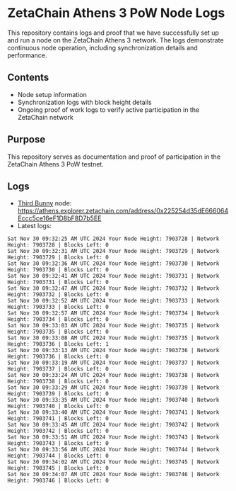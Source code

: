 # ZetaChain Athens 3 PoW Node Logs
This repository contains logs and proof that we have successfully set up and run a node on the ZetaChain Athens 3 network. The logs demonstrate continuous node operation, including synchronization details and performance.

## Contents
- Node setup information
- Synchronization logs with block height details
- Ongoing proof of work logs to verify active participation in the ZetaChain network

## Purpose
This repository serves as documentation and proof of participation in the ZetaChain Athens 3 PoW testnet.

## Logs

- [Third Bunny](https://thirdbunny.xyz/) node: https://athens.explorer.zetachain.com/address/0x225254d35dE666064Eccc5ce16eF1D8bF8D7b5EE
- Latest logs:
```
Sat Nov 30 09:32:25 AM UTC 2024 Your Node Height: 7903728 | Network Height: 7903728 | Blocks Left: 0
Sat Nov 30 09:32:31 AM UTC 2024 Your Node Height: 7903729 | Network Height: 7903729 | Blocks Left: 0
Sat Nov 30 09:32:36 AM UTC 2024 Your Node Height: 7903730 | Network Height: 7903730 | Blocks Left: 0
Sat Nov 30 09:32:41 AM UTC 2024 Your Node Height: 7903731 | Network Height: 7903731 | Blocks Left: 0
Sat Nov 30 09:32:47 AM UTC 2024 Your Node Height: 7903732 | Network Height: 7903732 | Blocks Left: 0
Sat Nov 30 09:32:52 AM UTC 2024 Your Node Height: 7903733 | Network Height: 7903733 | Blocks Left: 0
Sat Nov 30 09:32:57 AM UTC 2024 Your Node Height: 7903734 | Network Height: 7903734 | Blocks Left: 0
Sat Nov 30 09:33:03 AM UTC 2024 Your Node Height: 7903735 | Network Height: 7903735 | Blocks Left: 0
Sat Nov 30 09:33:08 AM UTC 2024 Your Node Height: 7903735 | Network Height: 7903736 | Blocks Left: 1
Sat Nov 30 09:33:13 AM UTC 2024 Your Node Height: 7903736 | Network Height: 7903736 | Blocks Left: 0
Sat Nov 30 09:33:19 AM UTC 2024 Your Node Height: 7903737 | Network Height: 7903737 | Blocks Left: 0
Sat Nov 30 09:33:24 AM UTC 2024 Your Node Height: 7903738 | Network Height: 7903738 | Blocks Left: 0
Sat Nov 30 09:33:29 AM UTC 2024 Your Node Height: 7903739 | Network Height: 7903739 | Blocks Left: 0
Sat Nov 30 09:33:35 AM UTC 2024 Your Node Height: 7903740 | Network Height: 7903740 | Blocks Left: 0
Sat Nov 30 09:33:40 AM UTC 2024 Your Node Height: 7903741 | Network Height: 7903741 | Blocks Left: 0
Sat Nov 30 09:33:45 AM UTC 2024 Your Node Height: 7903742 | Network Height: 7903742 | Blocks Left: 0
Sat Nov 30 09:33:51 AM UTC 2024 Your Node Height: 7903743 | Network Height: 7903743 | Blocks Left: 0
Sat Nov 30 09:33:56 AM UTC 2024 Your Node Height: 7903744 | Network Height: 7903744 | Blocks Left: 0
Sat Nov 30 09:34:02 AM UTC 2024 Your Node Height: 7903745 | Network Height: 7903745 | Blocks Left: 0
Sat Nov 30 09:34:07 AM UTC 2024 Your Node Height: 7903746 | Network Height: 7903746 | Blocks Left: 0
```
